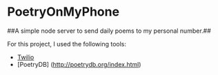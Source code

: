 # PoetryOnMyPhone


##A simple node server to send daily poems to my personal number.##


For this project, I used the following tools:

* [Twilio](https://www.twilio.com/)
* [PoetryDB] (http://poetrydb.org/index.html)
